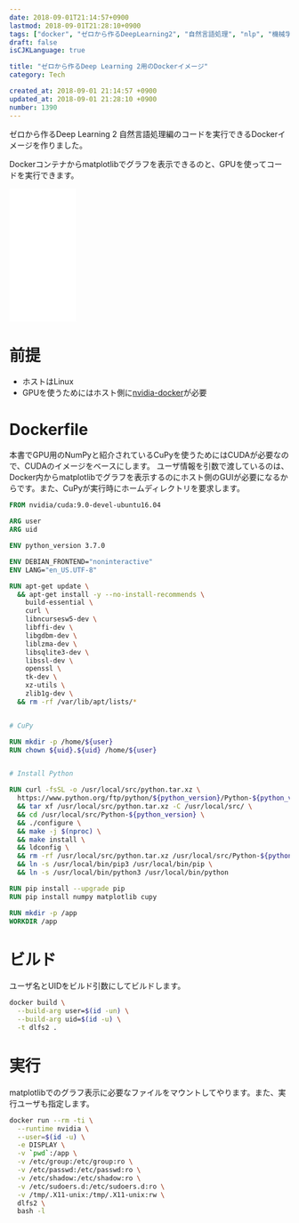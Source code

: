 ```yaml
---
date: 2018-09-01T21:14:57+0900
lastmod: 2018-09-01T21:28:10+0900
tags: ["docker", "ゼロから作るDeepLearning2", "自然言語処理", "nlp", "機械学習勉強会", "ml", "deeplearning"]
draft: false
isCJKLanguage: true

title: "ゼロから作るDeep Learning 2用のDockerイメージ"
category: Tech

created_at: 2018-09-01 21:14:57 +0900
updated_at: 2018-09-01 21:28:10 +0900
number: 1390
---
```


ゼロから作るDeep Learning 2 自然言語処理編のコードを実行できるDockerイメージを作りました。

Dockerコンテナからmatplotlibでグラフを表示できるのと、GPUを使ってコードを実行できます。

<iframe style="width:120px;height:240px;" marginwidth="0" marginheight="0" scrolling="no" frameborder="0" src="//rcm-fe.amazon-adsystem.com/e/cm?lt1=_blank&bc1=000000&IS2=1&bg1=FFFFFF&fc1=000000&lc1=0000FF&t=nownabe0c-22&language=ja_JP&o=9&p=8&l=as4&m=amazon&f=ifr&ref=as_ss_li_til&asins=4873118360&linkId=d14125aa558825386ea0429a369ee855"></iframe>

# 前提

* ホストはLinux
* GPUを使うためにはホスト側に[nvidia-docker](https://github.com/NVIDIA/nvidia-docker)が必要

# Dockerfile

本書でGPU用のNumPyと紹介されているCuPyを使うためにはCUDAが必要なので、CUDAのイメージをベースにします。
ユーザ情報を引数で渡しているのは、Docker内からmatplotlibでグラフを表示するのにホスト側のGUIが必要になるからです。また、CuPyが実行時にホームディレクトリを要求します。

```dockerfile
FROM nvidia/cuda:9.0-devel-ubuntu16.04

ARG user
ARG uid

ENV python_version 3.7.0

ENV DEBIAN_FRONTEND="noninteractive"
ENV LANG="en_US.UTF-8"

RUN apt-get update \
  && apt-get install -y --no-install-recommends \
    build-essential \
    curl \
    libncursesw5-dev \
    libffi-dev \
    libgdbm-dev \
    liblzma-dev \
    libsqlite3-dev \
    libssl-dev \
    openssl \
    tk-dev \
    xz-utils \
    zlib1g-dev \
  && rm -rf /var/lib/apt/lists/*


# CuPy

RUN mkdir -p /home/${user}
RUN chown ${uid}.${uid} /home/${user}


# Install Python

RUN curl -fsSL -o /usr/local/src/python.tar.xz \
  https://www.python.org/ftp/python/${python_version}/Python-${python_version}.tar.xz \
  && tar xf /usr/local/src/python.tar.xz -C /usr/local/src/ \
  && cd /usr/local/src/Python-${python_version} \
  && ./configure \
  && make -j $(nproc) \
  && make install \
  && ldconfig \
  && rm -rf /usr/local/src/python.tar.xz /usr/local/src/Python-${python_version} \
  && ln -s /usr/local/bin/pip3 /usr/local/bin/pip \
  && ln -s /usr/local/bin/python3 /usr/local/bin/python

RUN pip install --upgrade pip
RUN pip install numpy matplotlib cupy

RUN mkdir -p /app
WORKDIR /app
```

# ビルド

ユーザ名とUIDをビルド引数にしてビルドします。

```bash
docker build \
  --build-arg user=$(id -un) \
  --build-arg uid=$(id -u) \
  -t dlfs2 .
```

# 実行

matplotlibでのグラフ表示に必要なファイルをマウントしてやります。また、実行ユーザも指定します。

```bash
docker run --rm -ti \
  --runtime nvidia \
  --user=$(id -u) \
  -e DISPLAY \
  -v `pwd`:/app \
  -v /etc/group:/etc/group:ro \
  -v /etc/passwd:/etc/passwd:ro \
  -v /etc/shadow:/etc/shadow:ro \
  -v /etc/sudoers.d:/etc/sudoers.d:ro \
  -v /tmp/.X11-unix:/tmp/.X11-unix:rw \
  dlfs2 \
  bash -l
```
